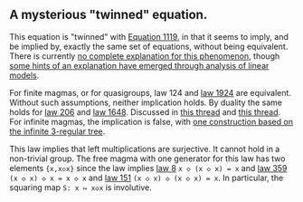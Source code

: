 ## A mysterious "twinned" equation.

This equation is "twinned" with [Equation 1119](https://teorth.github.io/equational_theories/implications/?1119), in that it seems to imply, and be implied by, exactly the same set of equations, without being equivalent.  There is currently [no complete explanation for this phenomenon](https://leanprover.zulipchat.com/#narrow/stream/458659-Equational/topic/Numerical.20coincidence.3A.20476.20~.20503), though [some hints of an explanation have emerged through analysis of linear models](https://leanprover.zulipchat.com/#narrow/channel/458659-Equational/topic/Twin.20pairs.20of.20equations).

For finite magmas, or for quasigroups, law 124 and [law 1924](https://teorth.github.io/equational_theories/implications/?1924) are equivalent.  Without such assumptions, neither implication holds.  By duality the same holds for [law 206](https://teorth.github.io/equational_theories/implications/?206) and [law 1648](https://teorth.github.io/equational_theories/implications/?1648).  Discussed in [this thread](https://leanprover.zulipchat.com/#narrow/stream/458659-Equational/topic/1076.20!.3D.3E.203) and [this thread](https://leanprover.zulipchat.com/#narrow/stream/458659-Equational/topic/1648.20!.3D.3E.20206).  For infinite magmas, the implication is false, with [one construction based on the infinite 3-regular tree](https://leanprover.zulipchat.com/#narrow/stream/458659-Equational/topic/1648.20!.3D.3E.20206/near/476985846).

This law implies that left multiplications are surjective.  It cannot hold in a non-trivial group.  The free magma with one generator for this law has two elements `{x,x◇x}` since the law implies [law 8](https://teorth.github.io/equational_theories/implications/?8) `x ◇ (x ◇ x) = x` and [law 359](https://teorth.github.io/equational_theories/implications/?359) `(x ◇ x) ◇ x = x ◇ x` and [law 151](https://teorth.github.io/equational_theories/implications/?151) `(x ◇ x) ◇ (x ◇ x) = x`.  In particular, the squaring map `S: x ↦ x◇x` is involutive.
